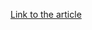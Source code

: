 [Link to the article](https://cybersecuritynews.com/google-warns-of-cybercriminals-increasingly-attacking-us-users/)
